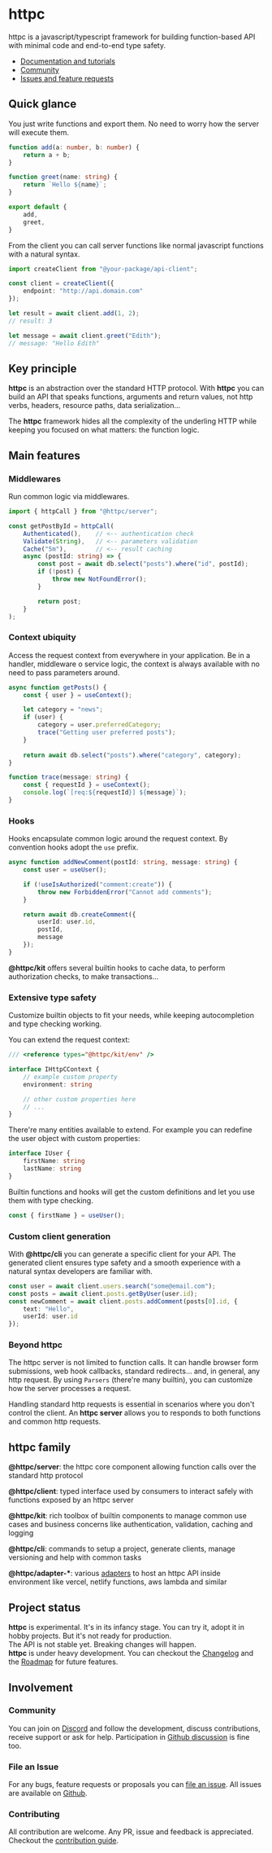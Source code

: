 # httpc
httpc is a javascript/typescript framework for building function-based API with minimal code and end-to-end type safety.
- [Documentation and tutorials](https://httpc.dev/docs)
- [Community](https://httpc.dev/discord)
- [Issues and feature requests](https://httpc.dev/issues)

## Quick glance
You just write functions and export them. No need to worry how the server will execute them.
```ts
function add(a: number, b: number) {
    return a + b;
}

function greet(name: string) {
    return `Hello ${name}`;
}

export default {
    add,
    greet,
}
```

From the client you can call server functions like normal javascript functions with a natural syntax.
```ts
import createClient from "@your-package/api-client";

const client = createClient({
    endpoint: "http://api.domain.com"
});

let result = await client.add(1, 2);
// result: 3

let message = await client.greet("Edith");
// message: "Hello Edith"
```

## Key principle
**httpc** is an abstraction over the standard HTTP protocol. With **httpc** you can build an API that speaks functions, arguments and return values, not http verbs, headers, resource paths, data serialization…

The **httpc** framework hides all the complexity of the underling HTTP while keeping you focused on what matters: the function logic.


## Main features
### Middlewares
Run common logic via middlewares.
```ts
import { httpCall } from "@httpc/server";

const getPostById = httpCall(
    Authenticated(),    // <-- authentication check
    Validate(String),   // <-- parameters validation
    Cache("5m"),        // <-- result caching
    async (postId: string) => {
        const post = await db.select("posts").where("id", postId);
        if (!post) {
            throw new NotFoundError();
        }

        return post;
    }
);
```

### Context ubiquity
Access the request context from everywhere in your application. Be in a handler, middleware o service logic, the context is always available with no need to pass parameters around.
```ts
async function getPosts() {
    const { user } = useContext();

    let category = "news";
    if (user) {
        category = user.preferredCategory;
        trace("Getting user preferred posts");
    }
    
    return await db.select("posts").where("category", category);
}

function trace(message: string) {
    const { requestId } = useContext();
    console.log(`[req:${requestId}] ${message}`);
}
```

### Hooks
Hooks encapsulate common logic around the request context. By convention hooks adopt the `use` prefix.
```ts
async function addNewComment(postId: string, message: string) {
    const user = useUser();

    if (!useIsAuthorized("comment:create")) {
        throw new ForbiddenError("Cannot add comments");
    }

    return await db.createComment({
        userId: user.id,
        postId,
        message
    });
}
```
**@httpc/kit** offers several builtin hooks to cache data, to perform authorization checks, to make transactions…


### Extensive type safety
Customize builtin objects to fit your needs, while keeping autocompletion and type checking working.

You can extend the request context:
```ts
/// <reference types="@httpc/kit/env" />

interface IHttpCContext {
    // example custom property
    environment: string

    // other custom properties here
    // ...
}
```
There're many entities available to extend. For example you can redefine the user object with custom properties:
```ts
interface IUser {
    firstName: string
    lastName: string
}
```
Builtin functions and hooks will get the custom definitions and let you use them with type checking.
```ts
const { firstName } = useUser();
```

### Custom client generation
With **@httpc/cli** you can generate a specific client for your API. The generated client ensures type safety and a smooth experience with a natural syntax developers are familiar with.
```ts
const user = await client.users.search("some@email.com");
const posts = await client.posts.getByUser(user.id);
const newComment = await client.posts.addComment(posts[0].id, {
    text: "Hello",
    userId: user.id
});
```

### Beyond httpc
The httpc server is not limited to function calls. It can handle browser form submissions, web hook callbacks, standard redirects… and, in general, any http request. By using `Parsers` (there're many builtin), you can customize how the server processes a request.

Handling standard http requests is essential in scenarios where you don't control the client. An **httpc server** allows you to responds to both functions and common http requests.


## httpc family
**@httpc/server**: the httpc core component allowing function calls over the standard http protocol

**@httpc/client**: typed interface used by consumers to interact safely with functions exposed by an httpc server

**@httpc/kit**: rich toolbox of builtin components to manage common use cases and business concerns like authentication, validation, caching and logging

**@httpc/cli**: commands to setup a project, generate clients, manage versioning and help with common tasks

**@httpc/adapter-\***: various [adapters](https://httpc.dev/docs/adapters) to host an httpc API inside environment like vercel, netlify functions, aws lambda and similar



## Project status
**httpc** is experimental. It's in its infancy stage. You can try it, adopt it in hobby projects. But it's not ready for production.
<br />
The API is not stable yet. Breaking changes will happen.
<br />
**httpc** is under heavy development. You can checkout the [Changelog](https://httpc.dev/changelog) and the [Roadmap](https://httpc.dev/roadmap) for future features.


## Involvement
### Community
You can join on [Discord](https://httpc.dev/discord) and follow the development, discuss contributions, receive support or ask for help. Participation in [Github discussion](https://httpc.dev/discuss) is fine too.

### File an Issue
For any bugs, feature requests or proposals you can [file an issue](https://httpc.dev/issues/new). All issues are available on [Github](https://httpc.dev/issues).

### Contributing
All contribution are welcome. Any PR, issue and feedback is appreciated. Checkout the [contribution guide](https://httpc.dev/contribute).
